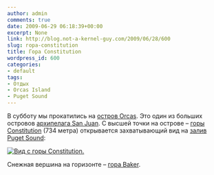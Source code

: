 ```yaml
---
author: admin
comments: true
date: 2009-06-29 06:18:39+00:00
excerpt: None
link: http://blog.not-a-kernel-guy.com/2009/06/28/600
slug: гора-constitution
title: Гора Constitution
wordpress_id: 600
categories:
- default
tags:
- Отдых
- Orcas Island
- Puget Sound
---
```


В субботу мы прокатились на [остров Orcas](http://en.wikipedia.org/wiki/Orcas_Island). Это один из больших островов [архипелага San Juan](http://en.wikipedia.org/wiki/San_Juan_Islands). С высшей точки на острове – [горы Constitution](http://en.wikipedia.org/wiki/Mount_Constitution) (734 метра) открывается захватывающий вид на [залив Puget Sound](http://en.wikipedia.org/wiki/Puget_Sound):

[![Вид с горы Constitution.](http://blog.not-a-kernel-guy.com/wp-content/uploads/2009/06/mt-constitution-panorama-3-small.jpg)](http://blog.not-a-kernel-guy.com/wp-content/uploads/2009/06/mt-constitution-panorama-3.jpg)

Снежная вершина на горизонте – [гора Baker](http://en.wikipedia.org/wiki/Mount_Baker).

